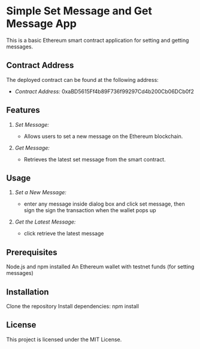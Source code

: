 # Simple Set Message and Get Message App

This is a basic Ethereum smart contract application for setting and getting messages.

## Contract Address

The deployed contract can be found at the following address:

- *Contract Address:* 0xaBD5615Ff4b89F736f99297Cd4b200Cb06DCb0f2

## Features

1. *Set Message:*
   - Allows users to set a new message on the Ethereum blockchain.

2. *Get Message:*
   - Retrieves the latest set message from the smart contract.

## Usage

1. *Set a New Message:*
   - enter any message inside dialog box and click set message, then sign the sign the transaction when the wallet pops up

2. *Get the Latest Message:*
   - click retrieve the latest message
  
## Prerequisites
Node.js and npm installed
An Ethereum wallet with testnet funds (for setting messages)

## Installation
Clone the repository
Install dependencies: npm install

## License
This project is licensed under the MIT License.
